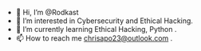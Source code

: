 - 👋 Hi, I’m @Rodkast
- 👀 I’m interested in Cybersecurity and Ethical Hacking. 
- 🌱 I’m currently learning Ethical Hacking, Python .
- 📫 How to reach me chrisapo23@outlook.com .

<!---
Rodkast/Rodkast is a ✨ special ✨ repository because its `README.md` (this file) appears on your GitHub profile.
You can click the Preview link to take a look at your changes.
--->
